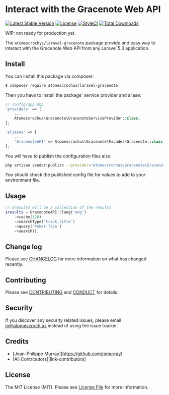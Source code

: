 # Interact with the Gracenote Web API

[![Latest Stable Version](https://poser.pugx.org/atomescrochus/laravel-gracenote/v/stable)](https://packagist.org/packages/atomescrochus/laravel-gracenote)
[![License](https://poser.pugx.org/atomescrochus/laravel-gracenote/license)](https://packagist.org/packages/atomescrochus/laravel-gracenote)
[![StyleCI](https://styleci.io/repos/76792572/shield?branch=master)](https://styleci.io/repos/76792572)
[![Total Downloads](https://poser.pugx.org/atomescrochus/laravel-gracenote/downloads)](https://packagist.org/packages/atomescrochus/laravel-gracenote)

WIP: not ready for production yet.

The `atomescrochys/laravel-gracenote` package provide and easy way to interact with the Gracenote Web API from any Laravel 5.3 application.

## Install

You can install this package via composer:

``` bash
$ composer require atomescrochus/laravel-gracenote
```

Then you have to install the package' service provider and aliase:

```php
// config/app.php
'providers' => [
    ...
    Atomescrochus\Gracenote\GracenoteServiceProvider::class,
];

'aliases' => [
	....
    'GracenoteAPI' => Atomescrochus\Gracenote\Facades\Gracenote::class,
];
```

You will have to publish the configuration files also:
```bash
php artisan vendor:publish --provider="Atomescrochus\Gracenote\GracenoteServiceProvider" --tag="config"
```

You should check the published config file for values to add to your environment file.

## Usage

``` php
// $results will be a collection of the results
$results = GracenoteAPI::lang('eng')
    ->cache(120)
    ->searchType('track_title')
    ->query('Poker face')
    ->search();
```

## Change log

Please see [CHANGELOG](CHANGELOG.md) for more information on what has changed recently.

## Contributing

Please see [CONTRIBUTING](CONTRIBUTING.md) and [CONDUCT](CONDUCT.md) for details.

## Security

If you discover any security related issues, please email jp@atomescroch.us instead of using the issue tracker.

## Credits

- [Jean-Philippe Murray][https://github.com/jpmurray]
- [All Contributors][link-contributors]

## License

The MIT License (MIT). Please see [License File](LICENSE.md) for more information.
